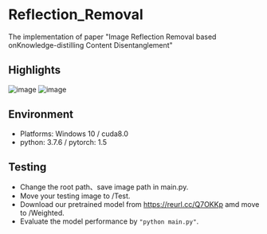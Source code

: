 # Reflection_Removal
The implementation of paper "Image Reflection Removal based onKnowledge-distilling Content Disentanglement"
## Highlights <br>
  ![image](https://github.com/Sasebalballgit/Reflection_Removal/blob/main/Example/test1.gif)
  ![image](https://github.com/Sasebalballgit/Reflection_Removal/blob/main/Example/test2.gif)
## Environment <br>
  
*  Platforms: Windows 10 / cuda8.0 <br>
*  python: 3.7.6 / pytorch: 1.5 <br>
  

## Testing <br>
*  Change the root path、save image path in main.py. <br>
*  Move your testing image to /Test. <br>
*  Download our pretrained model from https://reurl.cc/Q7OKKp amd move to /Weighted. <br>
*  Evaluate the model performance by `"python main.py"`. <br>    


  
